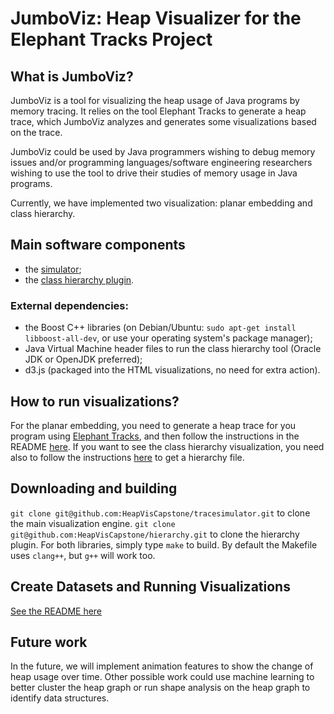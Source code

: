 # JumboViz: Heap Visualizer for the Elephant Tracks Project

## What is JumboViz?

JumboViz is a tool for visualizing the heap usage of Java programs by memory tracing. It relies on the tool 
Elephant Tracks to generate a heap trace, which JumboViz analyzes and generates some visualizations based on 
the trace.

JumboViz could be used by Java programmers wishing to debug memory issues and/or programming languages/software 
engineering researchers wishing to use the tool to drive their studies of memory usage in Java programs.

Currently, we have implemented two visualization: planar embedding and class hierarchy.

## Main software components

* the [simulator](https://github.com/HeapVisCapstone/tracesimulator);
* the [class hierarchy plugin](https://github.com/HeapVisCapstone/hierarchy).

### External dependencies:

* the Boost C++ libraries (on Debian/Ubuntu: `sudo apt-get install libboost-all-dev`, or use your operating 
system's package manager);
* Java Virtual Machine header files to run the class hierarchy tool (Oracle JDK or OpenJDK preferred);
* d3.js (packaged into the HTML visualizations, no need for extra action).

## How to run visualizations?

For the planar embedding, you need to generate a heap trace for you program using [Elephant Tracks](http://www.cs.tufts.edu/research/redline/elephantTracks/), 
and then follow the instructions in the README [here](https://github.com/HeapVisCapstone/tracesimulator). If you want to see the class hierarchy visualization, you need also to follow the instructions [here](https://github.com/HeapVisCapstone/hierarchy) to get a hierarchy file.

## Downloading and building

`git clone git@github.com:HeapVisCapstone/tracesimulator.git` to clone the main visualization engine. 
`git clone git@github.com:HeapVisCapstone/hierarchy.git` to clone the hierarchy plugin. For both libraries, simply type `make` to build. 
By default the Makefile uses `clang++`, but `g++` will work too.

## Create Datasets and Running Visualizations
[See the README here](https://github.com/HeapVisCapstone/tracesimulator)

## Future work

In the future, we will implement animation features to show the change of heap usage over time.
Other possible work could use machine learning to better cluster the heap graph or run shape analysis on the heap graph to identify data structures.
